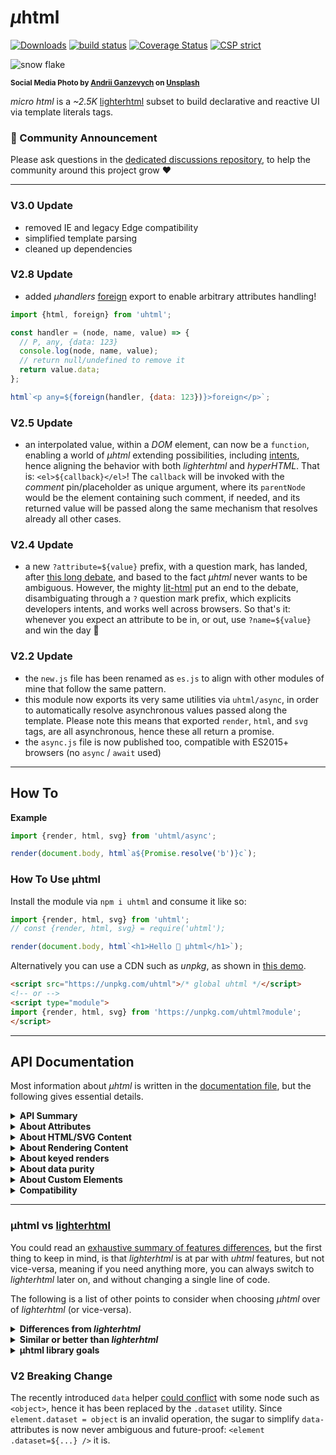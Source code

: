 # <em>µ</em>html

[![Downloads](https://img.shields.io/npm/dm/uhtml.svg)](https://www.npmjs.com/package/uhtml) [![build status](https://github.com/WebReflection/uhtml/actions/workflows/node.js.yml/badge.svg)](https://github.com/WebReflection/uhtml/actions) [![Coverage Status](https://coveralls.io/repos/github/WebReflection/uhtml/badge.svg?branch=main)](https://coveralls.io/github/WebReflection/uhtml?branch=main) [![CSP strict](https://webreflection.github.io/csp/strict.svg)](https://webreflection.github.io/csp/#-csp-strict)

![snow flake](./uhtml-head.jpg)

<sup>**Social Media Photo by [Andrii Ganzevych](https://unsplash.com/@odya_kun) on [Unsplash](https://unsplash.com/)**</sup>

_micro html_ is a _~2.5K_ [lighterhtml](https://github.com/WebReflection/lighterhtml#readme) subset to build declarative and reactive UI via template literals tags.

### 📣 Community Announcement

Please ask questions in the [dedicated discussions repository](https://github.com/WebReflection/discussions), to help the community around this project grow ♥

---

### V3.0 Update

  * removed IE and legacy Edge compatibility
  * simplified template parsing
  * cleaned up dependencies 

### V2.8 Update

  * added *µhandlers* [foreign](https://github.com/WebReflection/uhandlers#api) export to enable arbitrary attributes handling!

```js
import {html, foreign} from 'uhtml';

const handler = (node, name, value) => {
  // P, any, {data: 123}
  console.log(node, name, value);
  // return null/undefined to remove it
  return value.data;
};

html`<p any=${foreign(handler, {data: 123})}>foreign</p>`;
```

### V2.5 Update

  * an interpolated value, within a *DOM* element, can now be a `function`, enabling a world of *µhtml* extending possibilities, including [intents](https://github.com/WebReflection/uhtml-intents#readme), hence aligning the behavior with both *lighterhtml* and *hyperHTML*. That is: `<el>${callback}</el>`! The `callback` will be invoked with the *comment* pin/placeholder as unique argument, where its `parentNode` would be the element containing such comment, if needed, and its returned value will be passed along the same mechanism that resolves already all other cases.

### V2.4 Update

  * a new `?attribute=${value}` prefix, with a question mark, has landed, after [this long debate](https://github.com/WebReflection/discussions/discussions/13), and based to the fact *µhtml* never wants to be ambiguous. However, the mighty [lit-html](https://terodox.tech/lit-html-part-2/) put an end to the debate, disambiguating through a `?` question mark prefix, which explicits developers intents, and works well across browsers. So that's it: whenever you expect an attribute to be in, or out, use `?name=${value}` and win the day 🥳

### V2.2 Update

  * the `new.js` file has been renamed as `es.js` to align with other modules of mine that follow the same pattern.
  * this module now exports its very same utilities via `uhtml/async`, in order to automatically resolve asynchronous values passed along the template. Please note this means that exported `render`, `html`, and `svg` tags, are all asynchronous, hence these all return a promise.
  * the `async.js` file is now published too, compatible with ES2015+ browsers (no `async` / `await` used)

---

## How To

**Example**
```js
import {render, html, svg} from 'uhtml/async';

render(document.body, html`a${Promise.resolve('b')}c`);
```


### How To Use µhtml

Install the module via `npm i uhtml` and consume it like so:

```js
import {render, html, svg} from 'uhtml';
// const {render, html, svg} = require('uhtml');

render(document.body, html`<h1>Hello 👋 µhtml</h1>`);
```

Alternatively you can use a CDN such as _unpkg_, as shown in [this demo](https://codepen.io/WebReflection/pen/bGdBjjL?editors=0010).
```html
<script src="https://unpkg.com/uhtml">/* global uhtml */</script>
<!-- or -->
<script type="module">
import {render, html, svg} from 'https://unpkg.com/uhtml?module';
</script>
```

- - -

## API Documentation

Most information about _µhtml_ is written in the [documentation file](./DOCUMENTATION.md), but the following gives essential details.

<details>
  <summary><strong>API Summary</strong></summary>
  <div>

The module exports the following functionalities:

  * a `render(where, what)` function to populate the `where` DOM node with `what` content, which can be a DOM node, or the return value of `html` and `svg` tags. The `render` function returns the `where` DOM node itself.
  * an `html` template literal [tag](https://developer.mozilla.org/en-US/docs/Web/JavaScript/Reference/Template_literals#Tagged_templates), to produce any sort of _HTML_ content.
  * an `svg` template literal [tag](https://developer.mozilla.org/en-US/docs/Web/JavaScript/Reference/Template_literals#Tagged_templates), to produce any sort of _SVG_ content.
  * both `html` and `svg` implement a `.for(reference[, id])` template tag function for _keyed_ weak relationships within the node. Please don't overuse this feature, as 90% of the time is not necessary, and it could make the rendering slower than it should be. Also, consider the `ref` attribute, in case a reference to the current node is needed at any time.
  * both `html` and `svg` implement a `.node` template tag function for *one-off* HTML or SVG creation. Please don't use `html.node` one off nodes within `render(...)` calls, as this utility exists to help create fragments or nodes that should be *manually* added to the DOM, and *not* through `render` calls.

  </div>
</details>

<details>
  <summary><strong>About Attributes</strong></summary>
  <div>

Any element can have one or more attributes, either interpolated or not.

```js
render(document.body, html`
  <div id="main"
        class=${`content ${extra}`}
        data-fancy=${fancy}>
    <p contenteditable=${editable}
        @click=${listener}
        onclick=${listener}
        class="${['container', 'user'].join(' ')}">
      Hello ${user.name}, feel free to edit this content.
    </p>
  </div>
`);
```

These are the rules to follow for attributes:

  * interpolated attributes don't require the usage of quotes, but these work either way. `name=${value}` is OK, and so is `name="${value}"` or even `name='${value}'`
  * you cannot have sparse attribute interpolations: always use one interpolation to define each attribute that needs one, but never write things like `style="top:${x};left${y}"` as the parser will simply break with the error _bad template_. Use template literals within interpolations, if you want to obtain the exact same result: ``style=${`top:${x};left${y}`}``
  * if the passed value is `null` or `undefined`, the attribute will be removed. If the value is something else, it will be set as-is as the value. If the attribute was previously removed, the same attribute will be placed back again. If the value is the same as it was before, nothing happens
  * if the attribute name starts with `on` or `@`, as example, `onclick=${...}` or `@click=${...}`, it will be set as a listener. If the listener changes, the previous one will be automatically removed. If the listener is an `Array` like `[listener, {once:true}]`, the second entry of the array will be used as the listener's options.
  * if the attribute starts with a `.` dot, as in `.setter=${value}`, the value will be passed directly to the element per each update. If such a value is a known setter, either native elements or defined via Custom Elements, the setter will be invoked per each update, even if the value is the same
  * **new**: if the attribute starts with a `?` question mark, as in `?hidden=${value}`, the value will be toggled, accordingly to its *truthy* or *falsy*, value.
  * if the attribute name is `ref`, as in `ref=${object}`, the `object.current` property will be assigned to the node, once this is rendered, and per each update. If a callback is passed instead, the callback will receive the node right away, similar to how [React ref](https://reactjs.org/docs/refs-and-the-dom.html) does. Please note that *conditional renders will not cleanup the reference*, if this is not assigned to the new node.
  * if the attribute name is `aria`, as in `aria=${object}`, aria attributes are applied to the node, including the `role` one.
  * if the attribute name is `.dataset`, as in `.dataset=${object}`, the `node.dataset` gets populated with all values.


The following is an example of both the `aria` and `data` cases:

```js
// the aria special case
html`<div aria=${{labelledBy: 'id', role: 'button'}} />`;
//=> <div aria-labelledby="id" role="button"></div>

// the data special case
html`<div .dataset=${{key: 'value', otherKey: 'otherValue'}} />`;
//=> <div data-key="value" data-other-key="otherValue"></div>
```

  </div>
</details>

<details>
  <summary><strong>About HTML/SVG Content</strong></summary>
  <div>

It is possible to place interpolations within any kind of node, and together with text or other nodes too.

```js
render(document.body, html`
  <table>
    ${lines.map((text, i) => html`
      <tr><td>Row ${i} with text: ${text}</td></tr>
    `)}
  </table>
`);
```

There are only few exceptional nodes that do not allow sparse content within themselves:

  * `<plaintext>${content}</plaintext>`, *deprecated*, yet it cannot contain comments
  * `<script>${content}</script>`, it can contain comments, but only whole text can be replaced
  * `<style>${content}</style>`, it cannot contain comments
  * `<textarea>${content}</textarea>`, same as above
  * `<title>${content}</title>`, same as above
  * `<xmp>${content}</xmp>`, same as above

The following is an example on how to populate these nodes (wrong + right way):

```js
// DON'T DO THIS
render(document.body, html`
  <style>
    body { font-size: ${fontSize}; }
  </style>
  <textarea>
    Write here ${user.name}
  </textarea>
`);

// DO THIS INSTEAD
render(document.body, html`
  <style>
  ${`
    body { font-size: ${fontSize}; }
  `}
  </style>
  <textarea>
  ${`
    Write here ${user.name}
  `}
  </textarea>
`);
```

Beside nodes where the content will inevitably be just text (e.g., as it is for `style` or `textarea`), every other interpolation can contain primitives as strings, numbers, booleans, or the returned value of `html` or `svg`, plus regular DOM nodes.

The only special case are _Array_ of either primitives, or returned values from `html` or `svg`.


```js
render(document.body, html`
  <ul>
    <li>This is ${'primitive'}</li>
    <li>This is joined as primitives: ${[1, 2, 3]}</li>
    ${lines.map((text, i) => html`
      <li>Row ${i} with content: ${text}</li>
    `)}
  </ul>
`);
```

  </div>
</details>

<details>
  <summary><strong>About Rendering Content</strong></summary>
  <div>

The second `what` argument of the `render(where, what)` signature can be either a function, whose return value will be used to populate the content, the result of `html` or `svg` tags, or a DOM node, so that it is possible to render within a render.


```js
const Button = selector => {
  const button = document.querySelector(selector);
  return count => render(button, html`Clicks: ${count}`);
};

const Clicker = selector => {
  const button = Button(selector);
  return function update(count) {
    return render(document.body, html`
      <div onclick=${() => update(++count)}>
        Click again:
        ${button(count)}
      </div>
    `);
  };
}

const clicker = Clicker('#btn-clicker');
clicker(0);
```

  </div>
</details>

<details>
  <summary><strong>About keyed renders</strong></summary>
  <div>

_µhtml_ `html` and `svg` tags implement exactly the same API offered by _lighterhtml_.

This means that both `html.for(reference[, id])` and `svg.for(reference[, id])` will weakly relate the node with the reference and an optional unique id, instead of using its internal auto-referenced algorithm.

```js
render(document.body, html`
  <ul>
    ${items.map(item => html.for(item)`
      <li>Keyed row with content: ${item.text}</li>
    `)}
  </ul>
`);
```

  </div>
</details>

<details>
  <summary><strong>About data purity</strong></summary>
  <div>

On more than one occasion [developers got bitten](https://github.com/WebReflection/uhtml/issues/41) by the fact _µhtml_ can produce some cryptic error when `null`, or empty content is provided as interpolation/hole.

The problem is pretty simple:

  * don't loop / pass data that should *not* be rendered
  * sanitize data upfront instead of expecting this library to magically understand where, and how, such data should not be rendered

A basic example would be the following:

```js
const dirtyData = [
  {name: 'first'},
  null,
  {name: 'second'}
];

render(document.body, html`
  <ul>
    ${dirtyData.map(item => {
      // ⚠ this should not happen in the first place!
      if (!item)
        return null;
      return html`<li>${item.name}</li>`;
    })}
  </ul>
`);
```

There are at least two workarounds to consider:

  * use `data.filter(item => validate(item)).map(...)`
  * return an actual node:

```js
  if (!item)
    return html`<!--ignore-->`;
```

Between these two workarounds, I believe the cleanest one is the former: sanitize data upfront!

The benefits are:

  * there are no unnecessary nodes in the DOM
  * there are no weird cases to consider
  * the mapping is pure: data in, node out

  </div>
</details>

<details>
  <summary><strong>About Custom Elements</strong></summary>
  <div>

Custom Elements are available either via [µce](https://github.com/WebReflection/uce#readme) (_micro custom elements_, a 3K library based on _µhtml_), or via vanilla JS, as demoed in [WebComponents.dev](https://webcomponents.dev/edit/dP0G85PrChRv7CsAvGXb).

  </div>
</details>

<details>
  <summary><strong>Compatibility</strong></summary>
  <div>

This module works in IE11, Edge, and every other Desktop to Mobile browser, including KaiOS.

  </div>
</details>

- - -



### µhtml vs [lighterhtml](https://github.com/WebReflection/lighterhtml#readme)

You could read an [exhaustive summary of features differences](https://gist.github.com/WebReflection/761052d6dae7c8207d2fcba7cdede295#dom-engines-features-comparison), but the first thing to keep in mind, is that _lighterhtml_ is at par with _uhtml_ features, but not vice-versa, meaning if you need anything more, you can always switch to _lighterhtml_ later on, and without changing a single line of code.

The following is a list of other points to consider when choosing _µhtml_ over of _lighterhtml_ (or vice-versa).

<details>
  <summary><strong>Differences from <em>lighterhtml</em></strong></summary>
  <div>

  * there are **no sparse attributes**, each attribute *must* have a single interpolated value: `attribute=${value}` is OK, `attribute="${a}${b}"` is not, and `attribute="some ${'partial'}"` is not allowed neither.
  * the interpolations are simple: primitive, or array of primitives, and nodes, or array of nodes.
  * the `style` attribute is not special at all: if you want to pass objects there, please transform these as you prefer.
  * the _domdiff_ has been replaced with [udomdiff](https://github.com/WebReflection/udomdiff#readme), with a new blazing fast and super small diffing algorithm written from scratch
  * the `template` argument is not normalized. If you target browsers with issue with such argument, please be sure you transpile your code with latest _Babel_ before shipping to production
  * no _domtagger_ whatsoever, you can't change the current behavior of the library in any way

  </div>
</details>

<details>
  <summary><strong>Similar or better than <em>lighterhtml</em></strong></summary>
  <div>

  * _uhtml_ should *not* suffer any of the IE11/Edge issues, or invalid SVG attributes warnings, as the parsing is done differently 🎉
  * nested `html` and `svg` are allowed like in _lighterhtml_. The version `0` of this library didn't allow that, hence it was more "_surprise prone_". _uhtml_ in that sense is more like a drop-in replacement for _lighterhtml_, and vice-versa
  * keyed results via `htmlfor(...)` or `svg.for(...)`, as well as one-off node creation, via `html.node` or `svg.node` are the same found in _lighterhtml_
  * both `aria=${object}`, and  `ref=${...}` special attributes work same as _lighterhtml_
  * the `.dataset=${object}` helper works the same as _lighterhtml_
  * the `.property=${...}` *direct setter* is still available
  * self closing nodes are also supported, go wild with `<custom-elements />` or even `<span />`
  * the wire parsing logic has been simplified even more, resulting in slightly [better bootstrap and update performance](https://github.com/krausest/js-framework-benchmark/pull/698)
  * it's half the production size of _lighterhtml_, mostly because ...
  * there are no 3rd party dependencies, except for [µparser](https://github.com/WebReflection/uparser#readme), [µdomdiff](https://github.com/WebReflection/udomdiff#readme), and for `@ungap/create-content`, needed only for IE11, but removable via [@ungap/degap](https://github.com/ungap/degap#readme), same way I've done it [here](./rollup/new.config.js), or [babel-plugin-remove-ungap](https://github.com/cfware/babel-plugin-remove-ungap#readme). The compressed final size difference is just around _~0.2K_ though.

  </div>
</details>

<details>
  <summary><strong>µhtml library goals</strong></summary>
  <div>

  * be an essential/ideal companion for [wickedElements](https://github.com/WebReflection/wicked-elements#readme), [hookedElements](https://github.com/WebReflection/hooked-elements#readme), or any third party that would like a _lighterhtml_ like API, without the extra weight
  * keep it as simple as possible, but not simpler
  * see if there is room for improvements in _lighterhtml_ whenever _uhtml_ simplifications allow to be ported there

  </div>
</details>

### V2 Breaking Change

The recently introduced `data` helper [could conflict](https://github.com/WebReflection/uhtml/issues/14) with some node such as `<object>`, hence it has been replaced by the `.dataset` utility. Since `element.dataset = object` is an invalid operation, the sugar to simplify `data-` attributes is now never ambiguous and future-proof: `<element .dataset=${...} />` it is.

